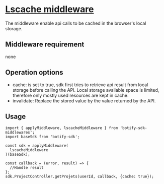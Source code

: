 # [Lscache middleware](https://github.com/botify-labs/botify-sdk-js-middlewares/blob/master/src/middlewares/lscacheMiddleware.js)

The middleware enable api calls to be cached in the browser's local storage.

## Middleware requirement
none

## Operation options
- cache: is set to true, sdk first tries to retrieve api result from local storage before calling the API. Local storage available space is limited, therefore only mostly used resources are kept in cache.
- invalidate: Replace the stored value by the value returned by the API.

## Usage
```JS
import { applyMiddleware, lscacheMiddleware } from 'botify-sdk-middlewares';
import baseSdk from 'botify-sdk';

const sdk = applyMiddleware(
  lscacheMiddleware
)(baseSdk);

const callback = (error, result) => {
  //Handle result
};
sdk.ProjectController.getProjets(userId, callback, {cache: true});
```
